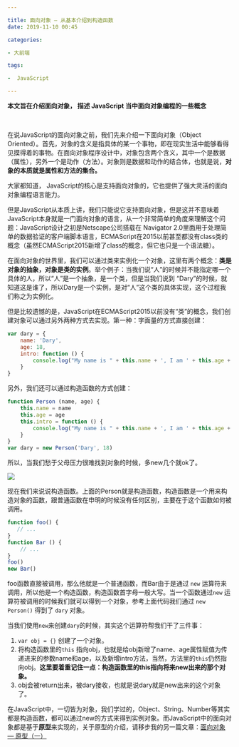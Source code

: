 ```yaml
---

title: 面向对象 — 从基本介绍到构造函数
date: 2019-11-10 00:45

categories:

- 大前端

tags:

-  JavaScript

---
```


**本文旨在介绍面向对象， 描述 JavaScript 当中面向对象编程的一些概念**

<br>

在说JavaScript的面向对象之前，我们先来介绍一下面向对象（Object  Oriented）。首先，对象的含义是指具体的某一个事物，即在现实生活中能够看得见摸得着的事物。在面向对象程序设计中，对象包含两个含义，其中一个是数据（属性），另外一个是动作（方法）。对象则是数据和动作的结合体，也就是说，**对象的本质就是属性和方法的集合。**

大家都知道， JavaScript的核心是支持面向对象的，它也提供了强大灵活的面向对象编程语言能力。

但是JavaScript从本质上讲，我们只能说它支持面向对象，但是这并不意味着JavaScript本身就是一门面向对象的语言，从一个非常简单的角度来理解这个问题：JavaScript设计之初是Netscape公司搭载在 Navigator 2.0里面用于处理简单的数据验证的客户端脚本语言，ECMAScript在2015以前甚至都没有class类的概念（虽然ECMAScript2015新增了class的概念，但它也只是一个语法糖）。

在面向对象的世界里，我们可以通过类来实例化一个对象，这里有两个概念：**类是对象的抽象，对象是类的实例**。举个例子：当我们说“人”的时候并不能指定哪一个具体的人，所以“人”是一个抽象，是一个类，但是当我们说到 “Dary”的时候，就知道这是谁了，所以Dary是一个实例，是对“人”这个类的具体实现，这个过程我们称之为实例化。

但是比较遗憾的是，JavaScript在ECMAScript2015以前没有“类”的概念，我们创建对象可以通过另外两种方式去实现。第一种：字面量的方式直接创建：

```javascript
var dary = {
    name: 'Dary',
    age: 18,
    intro: function () {
        console.log("My name is " + this.name + ', I am ' + this.age + ' years old')
    }
}
```

另外，我们还可以通过构造函数的方式创建：

```javascript
function Person (name, age) {
    this.name = name
    this.age = age
    this.intro = function () {
        console.log("My name is " + this.name + ', I am ' + this.age + ' years old')
    }
}
var dary = new Person('Dary', 18)
```

所以，当我们愁于父母压力很难找到对象的时候，多new几个就ok了。

![](/img/article/收旧对象.jpg)

现在我们来说说构造函数。上面的Person就是构造函数，构造函数是一个用来构造对象的函数，跟普通函数在申明的时候没有任何区别，主要在于这个函数如何被调用。


```javascript
function foo() {
   // ...
}
function Bar () {
    // ...
}
foo()
new Bar()
```

foo函数直接被调用，那么他就是一个普通函数，而Bar由于是通过 `new` 运算符来调用，所以他是一个构造函数，构造函数首字母一般大写。当一个函数通过`new` 运算符被调用的时候我们就可以得到一个对象，参考上面代码我们通过 `new Person()` 得到了 `dary` 对象。

当我们使用`new`来创建`dary`的时候，其实这个运算符帮我们干了三件事：

1. `var obj = {}`    创建了一个对象。
2. 将构造函数里的`this` 指向obj，也就是给obj新增了name、age属性赋值为传递进来的参数name和age，以及新增intro方法，当然，方法里的`this`仍然指向obj。**这里要着重记住一点：构造函数里的this指向将来new出来的那个对象。**
3. obj会被return出来，被dary接收，也就是说dary就是new出来的这个对象了。

在JavaScript中，一切皆为对象，我们学过的，Object、String、Number等其实都是构造函数，都可以通过new的方式来得到实例对象。而JavaScript中的面向对象都是基于**原型**来实现的，关于原型的介绍，请移步我的另一篇文章：[面向对象 — 原型（一）]( /2019/11/09/oop-02/ "面向对象 — 原型（一）")


